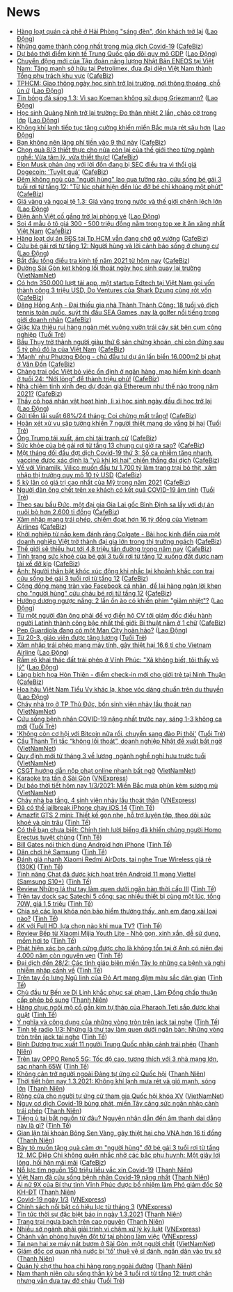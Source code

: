 # News

- [Hàng loạt quán cà phê ở Hải Phòng &quot;sáng đèn&quot;, đón khách trở lại](https://laodong.vn/xa-hoi/hang-loat-quan-ca-phe-o-hai-phong-sang-den-don-khach-tro-lai-884504.ldo) ([Lao Động](https://laodong.vn))
- [Những game thành công nhất trong mùa dịch Covid-19](https://cafebiz.vn/nhung-game-thanh-cong-nhat-trong-mua-dich-covid-19-2021030108594355.chn) ([CafeBiz](https://cafebiz.vn))
- [Dự báo thời điểm kinh tế Trung Quốc gấp đôi quy mô GDP](https://laodong.vn/the-gioi/du-bao-thoi-diem-kinh-te-trung-quoc-gap-doi-quy-mo-gdp-884499.ldo) ([Lao Động](https://laodong.vn))
- [Chuyển động mới của Tập đoàn năng lượng Nhật Bản ENEOS tại Việt Nam: Tăng mạnh sở hữu tại Petrolimex, đưa đại diện Việt Nam thành Tổng phụ trách khu vực](https://cafebiz.vn/chuyen-dong-moi-cua-tap-doan-nang-luong-nhat-ban-eneos-tai-viet-nam-tang-manh-so-huu-tai-petrolimex-dua-dai-dien-viet-nam-thanh-tong-phu-trach-khu-vuc-20210301095506743.chn) ([CafeBiz](https://cafebiz.vn))
- [TPHCM: Giao thông ngày học sinh trở lại trường, nơi thông thoáng, chỗ ùn ứ](https://laodong.vn/giao-thong/tphcm-giao-thong-ngay-hoc-sinh-tro-lai-truong-noi-thong-thoang-cho-un-u-884491.ldo) ([Lao Động](https://laodong.vn))
- [Tin bóng đá sáng 1.3: Vì sao Koeman không sử dụng Griezmann?](https://laodong.vn/bong-da-quoc-te/tin-bong-da-sang-13-vi-sao-koeman-khong-su-dung-griezmann-884505.ldo) ([Lao Động](https://laodong.vn))
- [Học sinh Quảng Ninh trở lại trường: Đo thân nhiệt 2 lần, chào cờ trong lớp](https://laodong.vn/xa-hoi/hoc-sinh-quang-ninh-tro-lai-truong-do-than-nhiet-2-lan-chao-co-trong-lop-884502.ldo) ([Lao Động](https://laodong.vn))
- [Không khí lạnh tiếp tục tăng cường khiến miền Bắc mưa rét sâu hơn](https://laodong.vn/moi-truong/khong-khi-lanh-tiep-tuc-tang-cuong-khien-mien-bac-mua-ret-sau-hon-884465.ldo) ([Lao Động](https://laodong.vn))
- [Bạn không nên lãng phí tiền vào 9 thứ này](https://cafebiz.vn/ban-khong-nen-lang-phi-tien-vao-9-thu-nay-20210301090644707.chn) ([CafeBiz](https://cafebiz.vn))
- [Chọn quà 8/3 thiết thực cho nửa còn lại của thế giới theo từng ngành nghề: Vừa tâm lý, vừa thiết thực!](https://cafebiz.vn/chon-qua-8-3-thiet-thuc-cho-nua-con-lai-cua-the-gioi-theo-tung-nganh-nghe-vua-tam-ly-vua-thiet-thuc-20210301013024082.chn) ([CafeBiz](https://cafebiz.vn))
- [Elon Musk phản ứng với lời đồn đang bị SEC điều tra vì thổi giá Dogecoin: 'Tuyệt quá'](https://cafebiz.vn/elon-musk-phan-ung-voi-loi-don-dang-bi-sec-dieu-tra-vi-thoi-gia-dogecoin-tuyet-qua-20210301094051206.chn) ([CafeBiz](https://cafebiz.vn))
- [Đêm không ngủ của "người hùng" lao qua tường rào, cứu sống bé gái 3 tuổi rơi từ tầng 12: "Từ lúc phát hiện đến lúc đỡ bé chỉ khoảng một phút"](https://cafebiz.vn/dem-khong-ngu-cua-nguoi-hung-lao-qua-tuong-rao-cuu-song-be-gai-3-tuoi-roi-tu-tang-12-tu-luc-phat-hien-den-luc-do-be-chi-khoang-mot-phut-20210301093757883.chn) ([CafeBiz](https://cafebiz.vn))
- [Giá vàng và ngoại tệ 1.3: Giá vàng trong nước và thế giới chênh lệch lớn](https://laodong.vn/video/gia-vang-va-ngoai-te-13-gia-vang-trong-nuoc-va-the-gioi-chenh-lech-lon-884501.ldo) ([Lao Động](https://laodong.vn))
- [Điện ảnh Việt cố gắng trở lại phòng vé](https://laodong.vn/van-hoa-giai-tri/dien-anh-viet-co-gang-tro-lai-phong-ve-884421.ldo) ([Lao Động](https://laodong.vn))
- [Soi 4 mẫu ô tô giá 300 - 500 triệu đồng nằm trong top xe ít ăn xăng nhất Việt Nam](https://cafebiz.vn/soi-4-mau-o-to-gia-300-500-trieu-dong-nam-trong-top-xe-it-an-xang-nhat-viet-nam-20210301090355068.chn) ([CafeBiz](https://cafebiz.vn))
- [Hàng loạt dự án BĐS tại Tp.HCM vẫn đang chờ gỡ vướng](https://cafebiz.vn/hang-loat-du-an-bds-tai-tphcm-van-dang-cho-go-vuong-20210301092603142.chn) ([CafeBiz](https://cafebiz.vn))
- [Cứu bé gái rơi từ tầng 12: Người hùng và lời cảnh báo sống ở chung cư](https://laodong.vn/su-kien-binh-luan/cuu-be-gai-roi-tu-tang-12-nguoi-hung-va-loi-canh-bao-song-o-chung-cu-884475.ldo) ([Lao Động](https://laodong.vn))
- [Bắt đầu tổng điều tra kinh tế năm 2021 từ hôm nay](https://cafebiz.vn/bat-dau-tong-dieu-tra-kinh-te-nam-2021-tu-hom-nay-20210301092356726.chn) ([CafeBiz](https://cafebiz.vn))
- [Đường Sài Gòn kẹt không lối thoát ngày học sinh quay lại trường](http://vietnamnet.vn/vn/thoi-su/an-toan-giao-thong/duong-sai-gon-ket-khong-loi-thoat-ngay-hoc-sinh-quay-lai-truong-716207.html) ([VietNamNet](https://vietnamnet.vn))
- [Có hơn 350.000 lượt tải app, một startup Edtech tại Việt Nam gọi vốn thành công 3 triệu USD, Do Ventures của Shark Dzung cùng rót vốn](https://cafebiz.vn/co-hon-350000-luot-tai-app-mot-startup-edtech-tai-viet-nam-goi-von-thanh-cong-3-trieu-usd-do-ventures-cua-shark-dzung-cung-rot-von-20210301092210251.chn) ([CafeBiz](https://cafebiz.vn))
- [Đặng Hồng Anh - Đại thiếu gia nhà Thành Thành Công: 18 tuổi vô địch tennis toàn quốc, suýt thi đấu SEA Games, nay là golfer nổi tiếng trong giới doanh nhân](https://cafebiz.vn/dang-hong-anh-dai-thieu-gia-nha-thanh-thanh-cong-18-tuoi-vo-dich-tennis-toan-quoc-suyt-thi-dau-sea-games-nay-la-golfer-noi-tieng-trong-gioi-doanh-nhan-202102241759195.chn) ([CafeBiz](https://cafebiz.vn))
- [Giặc lửa thiêu rụi hàng ngàn mét vuông vườn trái cây sát bên cụm công nghiệp](https://tuoitre.vn/giac-lua-thieu-rui-hang-ngan-met-vuong-vuon-trai-cay-sat-ben-cum-cong-nghiep-20210301090050157.htm) ([Tuổi Trẻ](https://tuoitre.vn))
- [Bầu Thụy trở thành người giàu thứ 6 sàn chứng khoán, chỉ còn đứng sau 5 tỷ phú đô la của Việt Nam](https://cafebiz.vn/bau-thuy-tro-thanh-nguoi-giau-thu-6-san-chung-khoan-chi-con-dung-sau-5-ty-phu-do-la-cua-viet-nam-20210301090756699.chn) ([CafeBiz](https://cafebiz.vn))
- ['Mạnh' như Phương Đông - chủ đầu tư dự án lấn biển 16.000m2 bị phạt ở Vân Đồn](https://cafebiz.vn/manh-nhu-phuong-dong-chu-dau-tu-du-an-lan-bien-16000m2-bi-phat-o-van-don-20210301091243533.chn) ([CafeBiz](https://cafebiz.vn))
- [Chàng trai gốc Việt bỏ việc ổn định ở ngân hàng, mạo hiểm kinh doanh ở tuổi 24: “Nới lỏng” để thành triệu phú!](https://cafebiz.vn/chang-trai-goc-viet-bo-viec-on-dinh-o-ngan-hang-mao-hiem-kinh-doanh-o-tuoi-24-noi-long-de-thanh-trieu-phu-20210226221003942.chn) ([CafeBiz](https://cafebiz.vn))
- [Nhà chiêm tinh xinh đẹp dự đoán giá Ethereum như thế nào trong năm 2021?](https://cafebiz.vn/nha-chiem-tinh-xinh-dep-du-doan-gia-ethereum-nhu-the-nao-trong-nam-2021-20210301085753689.chn) ([CafeBiz](https://cafebiz.vn))
- [Thầy cô hoá nhân vật hoạt hình, lì xì học sinh ngày đầu đi học trở lại](https://laodong.vn/photo/thay-co-hoa-nhan-vat-hoat-hinh-li-xi-hoc-sinh-ngay-dau-di-hoc-tro-lai-884487.ldo) ([Lao Động](https://laodong.vn))
- [Gửi tiền lãi suất 68%/24 tháng: Coi chừng mất trắng!](https://cafebiz.vn/gui-tien-lai-suat-68-24-thang-coi-chung-mat-trang-20210301084814257.chn) ([CafeBiz](https://cafebiz.vn))
- [Hoãn xét xử vụ sập tường khiến 7 người thiệt mạng do vắng bị hại](https://tuoitre.vn/hoan-xet-xu-vu-sap-tuong-khien-7-nguoi-thiet-mang-do-vang-bi-hai-20210301091356648.htm) ([Tuổi Trẻ](https://tuoitre.vn))
- [Ông Trump tái xuất, ám chỉ tái tranh cử](https://cafebiz.vn/ong-trump-tai-xuat-am-chi-tai-tranh-cu-20210301084406968.chn) ([CafeBiz](https://cafebiz.vn))
- [Sức khỏe của bé gái rơi từ tầng 13 chung cư giờ ra sao?](https://cafebiz.vn/suc-khoe-cua-be-gai-roi-tu-tang-13-chung-cu-gio-ra-sao-20210301084224994.chn) ([CafeBiz](https://cafebiz.vn))
- [Một tháng đối đầu đợt dịch Covid-19 thứ 3: Số ca nhiễm tăng nhanh, vaccine được xác định là "vũ khí lợi hại" chiến thắng đại dịch](https://cafebiz.vn/mot-thang-doi-dau-dot-dich-covid-19-thu-3-so-ca-nhiem-tang-nhanh-vaccine-duoc-xac-dinh-la-vu-khi-loi-hai-chien-thang-dai-dich-20210301084147317.chn) ([CafeBiz](https://cafebiz.vn))
- [Về với Vinamilk, Vilico muốn đầu tư 1.700 tỷ làm trang trại bò thịt, xâm nhập thị trường quy mô 10 tỷ USD](https://cafebiz.vn/ve-voi-vinamilk-vilico-muon-dau-tu-1700-ty-lam-trang-trai-bo-thit-xam-nhap-thi-truong-quy-mo-10-ty-usd-20210301084028916.chn) ([CafeBiz](https://cafebiz.vn))
- [5 kỳ lân có giá trị cao nhất của Mỹ trong năm 2021](https://cafebiz.vn/5-ky-lan-co-gia-tri-cao-nhat-cua-my-trong-nam-2021-20210301083857455.chn) ([CafeBiz](https://cafebiz.vn))
- [Người đàn ông chết trên xe khách có kết quả COVID-19 âm tính](https://tuoitre.vn/nguoi-dan-ong-chet-tren-xe-khach-co-ket-qua-covid-19-am-tinh-20210301081045291.htm) ([Tuổi Trẻ](https://tuoitre.vn))
- [Theo sau bầu Đức, một đại gia Gia Lai gốc Bình Định sa lầy với dự án nuôi bò hơn 2.600 tỉ đồng](https://cafebiz.vn/theo-sau-bau-duc-mot-dai-gia-gia-lai-goc-binh-dinh-sa-lay-voi-du-an-nuoi-bo-hon-2600-ti-dong-2021030108370754.chn) ([CafeBiz](https://cafebiz.vn))
- [Xâm nhập mạng trái phép, chiếm đoạt hơn 16 tỷ đồng của Vietnam Airlines](https://cafebiz.vn/xam-nhap-mang-trai-phep-chiem-doat-hon-16-ty-dong-cua-vietnam-airlines-20210301083657162.chn) ([CafeBiz](https://cafebiz.vn))
- [Khởi nghiệp từ nắp kem đánh răng Colgate - Bài học kinh điển của một doanh nghiệp Việt trở thành đại gia lớn trong thị trường ngách](https://cafebiz.vn/khoi-nghiep-tu-nap-kem-danh-rang-colgate-bai-hoc-kinh-dien-cua-mot-doanh-nghiep-viet-tro-thanh-dai-gia-lon-trong-thi-truong-ngach-20210226164138425.chn) ([CafeBiz](https://cafebiz.vn))
- [Thế giới sẽ thiếu hụt tới 4,8 triệu tấn đường trong năm nay](https://cafebiz.vn/the-gioi-se-thieu-hut-toi-48-trieu-tan-duong-trong-nam-nay-20210301083623346.chn) ([CafeBiz](https://cafebiz.vn))
- [Tình trạng sức khoẻ của bé gái 3 tuổi rơi từ tầng 12 xuống đất được nam tài xế đỡ kịp](https://cafebiz.vn/tinh-trang-suc-khoe-cua-be-gai-3-tuoi-roi-tu-tang-12-xuong-dat-duoc-nam-tai-xe-do-kip-20210301082935095.chn) ([CafeBiz](https://cafebiz.vn))
- [Ảnh: Người thân bật khóc xúc động khi nhắc lại khoảnh khắc con trai cứu sống bé gái 3 tuổi rơi từ tầng 12](https://cafebiz.vn/anh-nguoi-than-bat-khoc-xuc-dong-khi-nhac-lai-khoanh-khac-con-trai-cuu-song-be-gai-3-tuoi-roi-tu-tang-12-20210301082728004.chn) ([CafeBiz](https://cafebiz.vn))
- [Cộng đồng mạng tràn vào Facebook cá nhân, để lại hàng ngàn lời khen cho "người hùng" cứu cháu bé rơi từ tầng 12](https://cafebiz.vn/cong-dong-mang-tran-vao-facebook-ca-nhan-de-lai-hang-ngan-loi-khen-cho-nguoi-hung-cuu-chau-be-roi-tu-tang-12-20210301082546478.chn) ([CafeBiz](https://cafebiz.vn))
- [Hướng dương ngược nắng: 2 lần ồn ào có khiến phim &quot;giảm nhiệt&quot;?](https://laodong.vn/van-hoa/huong-duong-nguoc-nang-2-lan-on-ao-co-khien-phim-giam-nhiet-884470.ldo) ([Lao Động](https://laodong.vn))
- [Từ một người đàn ông phải để vợ điền hộ CV tới giám đốc điều hành người Latinh thành công bậc nhất thế giới: Bí thuật nằm ở 1 chữ](https://cafebiz.vn/tu-mot-nguoi-dan-ong-phai-de-vo-dien-ho-cv-toi-giam-doc-dieu-hanh-nguoi-latinh-thanh-cong-bac-nhat-the-gioi-bi-thuat-nam-o-1-chu-20210227173220182.chn) ([CafeBiz](https://cafebiz.vn))
- [Pep Guardiola đang có một Man City hoàn hảo?](https://laodong.vn/bong-da-quoc-te/pep-guardiola-dang-co-mot-man-city-hoan-hao-884345.ldo) ([Lao Động](https://laodong.vn))
- [Từ 20-3, giáo viên được tăng lương](https://tuoitre.vn/tu-20-3-giao-vien-duoc-tang-luong-20210301073757485.htm) ([Tuổi Trẻ](https://tuoitre.vn))
- [Xâm nhập trái phép mạng máy tính, gây thiệt hại 16,6 tỉ cho Vietnam Airline](https://laodong.vn/phap-luat/xam-nhap-trai-phep-mang-may-tinh-gay-thiet-hai-166-ti-cho-vietnam-airline-884459.ldo) ([Lao Động](https://laodong.vn))
- [Rầm rộ khai thác đất trái phép ở Vĩnh Phúc: &quot;Xã không biết, tôi thấy vô lý&quot;](https://laodong.vn/bat-dong-san/ram-ro-khai-thac-dat-trai-phep-o-vinh-phuc-xa-khong-biet-toi-thay-vo-ly-883502.ldo) ([Lao Động](https://laodong.vn))
- [Làng bích họa Hòn Thiên - điểm check-in mới cho giới trẻ tại Ninh Thuận](https://cafebiz.vn/lang-bich-hoa-hon-thien-diem-check-in-moi-cho-gioi-tre-tai-ninh-thuan-20210228204639707.chn) ([CafeBiz](https://cafebiz.vn))
- [Hoa hậu Việt Nam Tiểu Vy khác lạ, khoe vóc dáng chuẩn trên du thuyền](https://laodong.vn/photo/hoa-hau-viet-nam-tieu-vy-khac-la-khoe-voc-dang-chuan-tren-du-thuyen-884383.ldo) ([Lao Động](https://laodong.vn))
- [Cháy nhà trọ ở TP Thủ Đức, bốn sinh viên nhảy lầu thoát nạn](http://vietnamnet.vn/vn/thoi-su/chay-nha-tro-o-tp-thu-duc-bon-sinh-vien-nhay-lau-thoat-nan-716186.html) ([VietNamNet](https://vietnamnet.vn))
- [Cứu sống bệnh nhân COVID-19 nặng nhất trước nay, sáng 1-3 không ca mới](https://tuoitre.vn/cuu-song-benh-nhan-covid-19-nang-nhat-truoc-nay-sang-1-3-khong-ca-moi-20210301061852982.htm) ([Tuổi Trẻ](https://tuoitre.vn))
- ['Không còn cơ hội với Bitcoin nữa rồi, chuyển sang đào Pi thôi'](https://tuoitre.vn/khong-con-co-hoi-voi-bitcoin-nua-roi-chuyen-sang-dao-pi-thoi-20210228224324994.htm) ([Tuổi Trẻ](https://tuoitre.vn))
- [Cầu Thanh Trì tắc “không lối thoát”, doanh nghiệp Nhật đề xuất bất ngờ](http://vietnamnet.vn/vn/thoi-su/an-toan-giao-thong/cau-thanh-tri-tac-khong-loi-thoat-doanh-nghiep-nhat-de-xuat-bat-ngo-716130.html) ([VietNamNet](https://vietnamnet.vn))
- [Quy định mới từ tháng 3 về lương, ngành nghề nghỉ hưu trước tuổi](http://vietnamnet.vn/vn/thoi-su/quy-dinh-moi-tu-thang-3-ve-luong-nganh-nghe-nghi-huu-truoc-tuoi-716076.html) ([VietNamNet](https://vietnamnet.vn))
- [CSGT hướng dẫn nộp phạt online nhanh bất ngờ](http://vietnamnet.vn/vn/thoi-su/an-toan-giao-thong/csgt-huong-dan-nop-phat-online-nhanh-bat-ngo-716170.html) ([VietNamNet](https://vietnamnet.vn))
- [Karaoke tra tấn ở Sài Gòn](https://vnexpress.net/karaoke-tra-tan-o-sai-gon-4241260.html) ([VNExpress](https://vnexpress.net))
- [Dự báo thời tiết hôm nay 1/3/2021: Miền Bắc mưa phùn kèm sương mù](http://vietnamnet.vn/vn/thoi-su/du-bao-thoi-tiet-hom-nay-1-3-2021-mien-bac-mua-phun-kem-suong-mu-716129.html) ([VietNamNet](https://vietnamnet.vn))
- [Cháy nhà ba tầng, 4 sinh viên nhảy lầu thoát thân](https://vnexpress.net/chay-nha-ba-tang-4-sinh-vien-nhay-lau-thoat-than-4241460.html) ([VNExpress](https://vnexpress.net))
- [Đã có thể jailbreak iPhone chạy iOS 14](https://tinhte.vn/thread/da-co-the-jailbreak-iphone-chay-ios-14.3285129/) ([Tinh Tế](https://tinhte.vn))
- [Amazfit GTS 2 mini: Thiết kế gọn nhẹ, hỗ trợ luyện tập, theo dõi sức khoẻ và pin trâu](https://tinhte.vn/thread/amazfit-gts-2-mini-thiet-ke-gon-nhe-ho-tro-luyen-tap-theo-doi-suc-khoe-va-pin-trau.3285050/) ([Tinh Tế](https://tinhte.vn))
- [Có thể bạn chưa biết: Chính tính lười biếng đã khiến chủng người Homo Erectus tuyệt chủng](https://tinhte.vn/thread/co-the-ban-chua-biet-chinh-tinh-luoi-bieng-da-khien-chung-nguoi-homo-erectus-tuyet-chung.3276993/) ([Tinh Tế](https://tinhte.vn))
- [Bill Gates nói thích dùng Android hơn iPhone](https://tinhte.vn/thread/bill-gates-noi-thich-dung-android-hon-iphone.3284922/) ([Tinh Tế](https://tinhte.vn))
- [Dân chơi hệ Samsung](https://tinhte.vn/thread/dan-choi-he-samsung.3285068/) ([Tinh Tế](https://tinhte.vn))
- [Đánh giá nhanh Xiaomi Redmi AirDots, tai nghe True Wireless giá rẻ (130K)](https://tinhte.vn/thread/danh-gia-nhanh-xiaomi-redmi-airdots-tai-nghe-true-wireless-gia-re-130k.3284507/) ([Tinh Tế](https://tinhte.vn))
- [Tính năng Chat đã được kích hoạt trên Android 11 mạng Viettel (Samsung S10+)](https://tinhte.vn/thread/tinh-nang-chat-da-duoc-kich-hoat-tren-android-11-mang-viettel-samsung-s10.3284963/) ([Tinh Tế](https://tinhte.vn))
- [Review Những lá thư tay làm quen dưới ngăn bàn thời cấp III](https://tinhte.vn/thread/review-nhung-la-thu-tay-lam-quen-duoi-ngan-ban-thoi-cap-iii.3284442/) ([Tinh Tế](https://tinhte.vn))
- [Trên tay dock sạc Satechi 5 cổng: sạc nhiều thiết bị cùng một lúc, tổng 70W, giá 1,5 triệu](https://tinhte.vn/thread/tren-tay-dock-sac-satechi-5-cong-sac-nhieu-thiet-bi-cung-mot-luc-tong-70w-gia-1-5-trieu.3284780/) ([Tinh Tế](https://tinhte.vn))
- [Chia sẻ các loại khóa nón bảo hiểm thường thấy, anh em đang xài loại nào?](https://tinhte.vn/thread/chia-se-cac-loai-khoa-non-bao-hiem-thuong-thay-anh-em-dang-xai-loai-nao.3284255/) ([Tinh Tế](https://tinhte.vn))
- [4K với Full HD, lựa chọn nào khi mua TV?](https://tinhte.vn/thread/4k-voi-full-hd-lua-chon-nao-khi-mua-tv.3284714/) ([Tinh Tế](https://tinhte.vn))
- [Review Bếp từ Xiaomi Mijia Youth Lite - Nhỏ gọn, xinh xắn, dễ sử dụng, mồm hơi to](https://tinhte.vn/thread/review-bep-tu-xiaomi-mijia-youth-lite-nho-gon-xinh-xan-de-su-dung-mom-hoi-to.3284333/) ([Tinh Tế](https://tinhte.vn))
- [Phát hiện xác bọ cánh cứng được cho là không tồn tại ở Anh có niên đại 4.000 năm còn nguyên vẹn](https://tinhte.vn/thread/phat-hien-xac-bo-canh-cung-duoc-cho-la-khong-ton-tai-o-anh-co-nien-dai-4-000-nam-con-nguyen-ven.3267058/) ([Tinh Tế](https://tinhte.vn))
- [Đại dịch đến 28/2: Các tỉnh giáp biên miền Tây lo những ca bệnh và nghi nhiễm nhập cảnh về](https://tinhte.vn/thread/dai-dich-den-28-2-cac-tinh-giap-bien-mien-tay-lo-nhung-ca-benh-va-nghi-nhiem-nhap-canh-ve.3284771/) ([Tinh Tế](https://tinhte.vn))
- [Trên tay ốp lưng Ngũ linh của Đỏ Art mang đậm màu sắc dân gian](https://tinhte.vn/thread/tren-tay-op-lung-ngu-linh-cua-do-art-mang-dam-mau-sac-dan-gian.3267660/) ([Tinh Tế](https://tinhte.vn))
- [Chủ đầu tư Bến xe Di Linh khắc phục sai phạm, Lâm Đồng chấp thuận cấp phép bổ sung](https://thanhnien.vn/thoi-su/chu-dau-tu-ben-xe-di-linh-khac-phuc-sai-pham-lam-dong-chap-thuan-cap-phep-bo-sung-1347513.html) ([Thanh Niên](https://thanhnien.vn))
- [Hàng chục ngôi mộ cổ gần kim tự tháp của Pharaoh Teti sắp được khai quật](https://tinhte.vn/thread/hang-chuc-ngoi-mo-co-gan-kim-tu-thap-cua-pharaoh-teti-sap-duoc-khai-quat.3267394/) ([Tinh Tế](https://tinhte.vn))
- [Ý nghĩa và công dụng của những vòng tròn trên jack tai nghe](https://tinhte.vn/thread/y-nghia-va-cong-dung-cua-nhung-vong-tron-tren-jack-tai-nghe.3258913/) ([Tinh Tế](https://tinhte.vn))
- [Tinh tế radio 1/3: Những lá thư tay làm quen dưới ngăn bàn; Những vòng tròn trên jack tai nghe](https://tinhte.vn/thread/tinh-te-radio-1-3-nhung-la-thu-tay-lam-quen-duoi-ngan-ban-nhung-vong-tron-tren-jack-tai-nghe.3285052/) ([Tinh Tế](https://tinhte.vn))
- [Bình Dương trục xuất 11 người Trung Quốc nhập cảnh trái phép](https://thanhnien.vn/thoi-su/binh-duong-truc-xuat-11-nguoi-trung-quoc-nhap-canh-trai-phep-1347765.html) ([Thanh Niên](https://thanhnien.vn))
- [Trên tay OPPO Reno5 5G: Tốc độ cao, tương thích với 3 nhà mạng lớn, sạc nhanh 65W](https://tinhte.vn/thread/tren-tay-oppo-reno5-5g-toc-do-cao-tuong-thich-voi-3-nha-mang-lon-sac-nhanh-65w.3283869/) ([Tinh Tế](https://tinhte.vn))
- [Không cản trở người ngoài Đảng tự ứng cử Quốc hội](https://thanhnien.vn/thoi-su/khong-can-tro-nguoi-ngoai-dang-tu-ung-cu-quoc-hoi-1347672.html) ([Thanh Niên](https://thanhnien.vn))
- [Thời tiết hôm nay 1.3.2021: Không khí lạnh mưa rét và gió mạnh, sóng lớn](https://thanhnien.vn/thoi-su/du-bao-thoi-tiet-hom-nay-132021-khong-khi-lanh-mua-ret-va-gio-manh-song-lon-1347724.html) ([Thanh Niên](https://thanhnien.vn))
- [Rộng cửa cho người tự ứng cử tham gia Quốc hội khóa XV](http://vietnamnet.vn/vn/thoi-su/quoc-hoi/rong-cua-cho-nguoi-tu-ung-cu-tham-gia-quoc-hoi-khoa-xv-716110.html) ([VietNamNet](https://vietnamnet.vn))
- [Nguy cơ dịch Covid-19 bùng phát, miền Tây căng sức ngăn nhập cảnh trái phép](https://thanhnien.vn/thoi-su/nguy-co-dich-covid-19-bung-phat-mien-tay-cang-suc-ngan-nhap-canh-trai-phep-1347681.html) ([Thanh Niên](https://thanhnien.vn))
- [Tiếng ù tai bắt nguồn từ đâu? Nguyên nhân dẫn đến âm thanh dai dẳng này là gì?](https://tinhte.vn/thread/tieng-u-tai-bat-nguon-tu-dau-nguyen-nhan-dan-den-am-thanh-dai-dang-nay-la-gi.3285029/) ([Tinh Tế](https://tinhte.vn))
- [Gian lận tài khoản Bông Sen Vàng, gây thiệt hại cho VNA hơn 16 tỉ đồng](https://thanhnien.vn/thoi-su/gian-lan-tai-khoan-bong-sen-vang-gay-thiet-hai-cho-vna-hon-16-ti-dong-1347682.html) ([Thanh Niên](https://thanhnien.vn))
- [Bày tỏ muốn tặng quà cảm ơn "người hùng" đỡ bé gái 3 tuổi rơi từ tầng 12, MC Diệp Chi không quên nhắc nhở các bậc phụ huynh: Một giây lơi lỏng, hối hận mãi mãi](https://cafebiz.vn/bay-to-muon-tang-qua-cam-on-nguoi-hung-do-be-gai-3-tuoi-roi-tu-tang-12-mc-diep-chi-khong-quen-nhac-nho-cac-bac-phu-huynh-mot-giay-loi-long-hoi-han-mai-mai-20210301002329685.chn) ([CafeBiz](https://cafebiz.vn))
- [Nỗ lực tìm nguồn 150 triệu liều vắc xin Covid-19](https://thanhnien.vn/thoi-su/no-luc-tim-nguon-150-trieu-lieu-vac-xin-covid-19-1347679.html) ([Thanh Niên](https://thanhnien.vn))
- [Việt Nam đã cứu sống bệnh nhân Covid-19 nặng nhất](https://thanhnien.vn/thoi-su/viet-nam-da-cuu-song-benh-nhan-covid-19-nang-nhat-1347726.html) ([Thanh Niên](https://thanhnien.vn))
- [Ái nữ 9X của Bí thư tỉnh Vĩnh Phúc được bổ nhiệm làm Phó giám đốc Sở KH-ĐT](https://thanhnien.vn/thoi-su/ai-nu-9x-cua-bi-thu-tinh-vinh-phuc-duoc-bo-nhiem-lam-pho-giam-doc-so-kh-dt-1347678.html) ([Thanh Niên](https://thanhnien.vn))
- [Covid-19 ngày 1/3](https://vnexpress.net/covid-19-ngay-1-3-4241427.html) ([VNExpress](https://vnexpress.net))
- [Chính sách nổi bật có hiệu lực từ tháng 3](https://vnexpress.net/chinh-sach-noi-bat-co-hieu-luc-tu-thang-3-4241385.html) ([VNExpress](https://vnexpress.net))
- [Tin tức thời sự đặc biệt báo in ngày 1.3.2021](https://thanhnien.vn/thoi-su/tin-tuc-thoi-su-dac-biet-bao-in-ngay-132021-1347719.html) ([Thanh Niên](https://thanhnien.vn))
- [Trang trại ngựa bạch trên cao nguyên](https://thanhnien.vn/thoi-su/trang-trai-ngua-bach-tren-cao-nguyen-1347648.html) ([Thanh Niên](https://thanhnien.vn))
- [Nhiều sở ngành phải giải trình vì chậm xử lý kỷ luật](https://vnexpress.net/nhieu-so-nganh-phai-giai-trinh-vi-cham-xu-ly-ky-luat-4241389.html) ([VNExpress](https://vnexpress.net))
- [Chánh văn phòng huyện đột tử tại phòng làm việc](https://vnexpress.net/chanh-van-phong-huyen-dot-tu-tai-phong-lam-viec-4241425.html) ([VNExpress](https://vnexpress.net))
- [Tai nạn hai xe máy nát bươm ở Sài Gòn, một người chết](http://vietnamnet.vn/vn/thoi-su/an-toan-giao-thong/tai-nan-hai-xe-may-nat-buom-o-sai-gon-mot-nguoi-chet-716163.html) ([VietNamNet](https://vietnamnet.vn))
- [Giám đốc cơ quan nhà nước bị 'tố' thuê vệ sĩ đánh, ngăn dân vào trụ sở](https://thanhnien.vn/thoi-su/giam-doc-co-quan-nha-nuoc-bi-to-thue-ve-si-danh-ngan-dan-vao-tru-so-1347641.html) ([Thanh Niên](https://thanhnien.vn))
- [Quản lý chợ thu hoa chi hàng rong ngoài đường](https://thanhnien.vn/thoi-su/quan-ly-cho-thu-hoa-chi-hang-rong-ngoai-duong-1347642.html) ([Thanh Niên](https://thanhnien.vn))
- [Nam thanh niên cứu sống thần kỳ bé 3 tuổi rơi từ tầng 12: trượt chân nhưng vẫn đưa tay đỡ cháu](https://tuoitre.vn/nam-thanh-nien-cuu-song-than-ky-be-3-tuoi-roi-tu-tang-12-truot-chan-nhung-van-dua-tay-do-chau-20210228214205579.htm) ([Tuổi Trẻ](https://tuoitre.vn))
